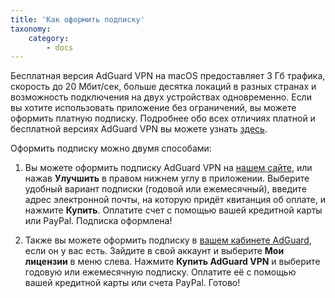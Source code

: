 ```yaml
---
title: 'Как оформить подписку'
taxonomy:
    category:
        - docs
---
```


Бесплатная версия AdGuard VPN на macOS предоставляет 3 Гб трафика, скорость до 20 Мбит/сек, больше десятка локаций в разных странах и возможность подключения на двух устройствах одновременно. Если вы хотите использовать приложение без ограничений, вы можете оформить платную подписку. Подробнее обо всех отличиях платной и бесплатной версиях AdGuard VPN вы можете узнать [здесь](https://kb.adguard.com/ru/vpn/adguard-vpn-general/free-and-full-versions).

Оформить подписку можно двумя способами:

1. Вы можете оформить подписку AdGuard VPN на [нашем сайте](https://adguard-vpn.com/license.html), или нажав **Улучшить** в правом нижнем углу в приложении. Выберите удобный вариант подписки (годовой или ежемесячный), введите адрес электронной почты, на которую придёт квитанция об оплате, и нажмите **Купить**. Оплатите счет с помощью вашей кредитной карты или PayPal. Подписка оформлена!

2. Также вы можете оформить подписку в [вашем кабинете AdGuard](https://my.adguard.com/ru/main.html), если он у вас есть. Зайдите в свой аккаунт и выберите **Мои лицензии** в меню слева. Нажмите **Купить AdGuard VPN** и выберите годовую или ежемесячную подписку. Оплатите её с помощью вашей кредитной карты или счета PayPal. Готово!